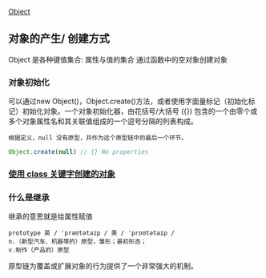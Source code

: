 
[Object](https://developer.mozilla.org/zh-CN/docs/Web/JavaScript/Reference/Global_Objects/Object)


## 对象的产生/ 创建方式
Object 是各种键值集合: 属性与值的集合
通过函数中的空对象创建对象

### 对象初始化
可以通过new Object()，Object.create()方法，或者使用字面量标记（初始化标记）初始化对象。一个对象初始化器，由花括号/大括号 ({}) 包含的一个由零个或多个对象属性名和其关联值组成的一个逗号分隔的列表构成。

`根据定义，null 没有原型，并作为这个原型链中的最后一个环节。`

```js
Object.create(null) // {} No properties

```


### [使用 class 关键字创建的对象](https://developer.mozilla.org/zh-CN/docs/Web/JavaScript/Inheritance_and_the_prototype_chain#%E4%BD%BF%E7%94%A8_class_%E5%85%B3%E9%94%AE%E5%AD%97%E5%88%9B%E5%BB%BA%E7%9A%84%E5%AF%B9%E8%B1%A1)


### 什么是继承
继承的意思就是给属性赋值


```
prototype 英 / ˈprəʊtətaɪp / 美 / ˈproʊtətaɪp /
n.（新型汽车、机器等的）原型，雏形；最初形态；
v.制作（产品的）原型
```

原型链为覆盖或扩展对象的行为提供了一个非常强大的机制。
